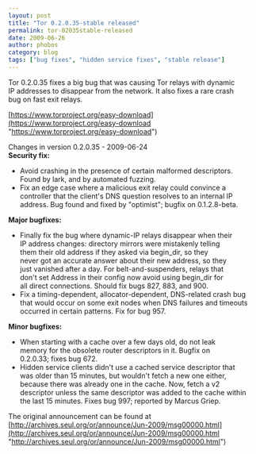 ```yaml
---
layout: post
title: "Tor 0.2.0.35-stable released"
permalink: tor-02035stable-released
date: 2009-06-26
author: phobos
category: blog
tags: ["bug fixes", "hidden service fixes", "stable release"]
---
```


Tor 0.2.0.35 fixes a big bug that was causing Tor relays with dynamic  
IP addresses to disappear from the network. It also fixes a rare crash  
bug on fast exit relays.

[https://www.torproject.org/easy-download](https://www.torproject.org/easy-download "https://www.torproject.org/easy-download")

Changes in version 0.2.0.35 - 2009-06-24  
**Security fix:**

- Avoid crashing in the presence of certain malformed descriptors.  
 Found by lark, and by automated fuzzing.
- Fix an edge case where a malicious exit relay could convince a  
 controller that the client's DNS question resolves to an internal IP  
 address. Bug found and fixed by "optimist"; bugfix on 0.1.2.8-beta.

**Major bugfixes:**

- Finally fix the bug where dynamic-IP relays disappear when their  
 IP address changes: directory mirrors were mistakenly telling  
 them their old address if they asked via begin\_dir, so they  
 never got an accurate answer about their new address, so they  
 just vanished after a day. For belt-and-suspenders, relays that  
 don't set Address in their config now avoid using begin\_dir for  
 all direct connections. Should fix bugs 827, 883, and 900.
- Fix a timing-dependent, allocator-dependent, DNS-related crash bug  
 that would occur on some exit nodes when DNS failures and timeouts  
 occurred in certain patterns. Fix for bug 957.

**Minor bugfixes:**

- When starting with a cache over a few days old, do not leak  
 memory for the obsolete router descriptors in it. Bugfix on  
 0.2.0.33; fixes bug 672.
- Hidden service clients didn't use a cached service descriptor that  
 was older than 15 minutes, but wouldn't fetch a new one either,  
 because there was already one in the cache. Now, fetch a v2  
 descriptor unless the same descriptor was added to the cache within  
 the last 15 minutes. Fixes bug 997; reported by Marcus Griep.

The original announcement can be found at [http://archives.seul.org/or/announce/Jun-2009/msg00000.html](http://archives.seul.org/or/announce/Jun-2009/msg00000.html "http://archives.seul.org/or/announce/Jun-2009/msg00000.html")

